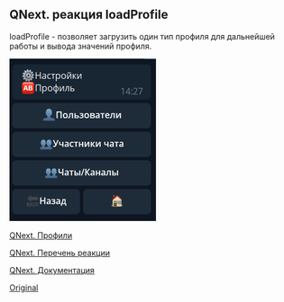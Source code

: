 ## QNext. реакция loadProfile

loadProfile - позволяет загрузить один тип профиля для дальнейшей работы и вывода значений профиля.

![](./1.png)

[QNext. Профили](/docs-test/ph/admin/profile-about)

[QNext. Перечень реакции](/docs-test/ph/reactions)

[QNext. Документация](/docs-test/ph)
  
[Original](https://telegra.ph/QNext-admin-reaction-loadProfile-04-28)